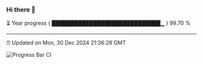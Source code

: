 ### Hi there 👋

⏳ Year progress { █████████████████████████████▁ } 99.70 %

---

⏰ Updated on Mon, 30 Dec 2024 21:36:28 GMT

![Progress Bar CI](https://github.com/IshwaranRudhara/GIT-ACTION/workflows/Progress%20Bar%20CI/badge.svg)
